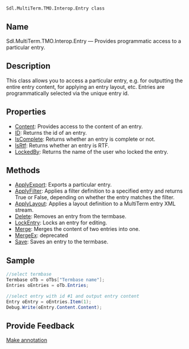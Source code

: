 

# 
    Sdl.MultiTerm.TMO.Interop.Entry class



## Name

Sdl.MultiTerm.TMO.Interop.Entry —          Provides programmatic access to a particular entry.



## Description



This class allows you to access a particular entry, e.g. for outputting the entire entry content, for applying an entry layout, etc. Entries are programmatically selected via the unique entry id.



## Properties

* [Content](Sdl.MultiTerm.TMO.Interop.Entry.Content.html): Provides access to the content of an entry.
* [ID](Sdl.MultiTerm.TMO.Interop.Entry.ID.html): Returns the id of an entry.
* [IsComplete](Sdl.MultiTerm.TMO.Interop.Entry.IsComplete.html): Returns whether an entry is complete or not.
* [IsRtf](Sdl.MultiTerm.TMO.Interop.Entry.IsRtf.html): Returns whether an entry is RTF.
* [LockedBy](Sdl.MultiTerm.TMO.Interop.Entry.LockedBy.html): Returns the name of the user who locked the entry.




## Methods

* [ApplyExport](Sdl.MultiTerm.TMO.Interop.Entry.ApplyExport.html): Exports a particular entry.
* [ApplyFilter](Sdl.MultiTerm.TMO.Interop.Entry.ApplyFilter.html): Applies a filter definition to a specified entry and returns True or False, depending on whether the entry matches the filter.
* [ApplyLayout](Sdl.MultiTerm.TMO.Interop.Entry.ApplyLayout.html): Applies a layout definition to a MultiTerm entry XML stream.
* [Delete](Sdl.MultiTerm.TMO.Interop.Entry.Delete.html): Removes an entry from the termbase.
* [LockEntry](Sdl.MultiTerm.TMO.Interop.Entry.LockEntry.html): Locks an entry for editing.
* [Merge](Sdl.MultiTerm.TMO.Interop.Entry.Merge.html): Merges the content of two entries into one.
* [MergeEx](Sdl.MultiTerm.TMO.Interop.Entry.MergeEx.html): deprecated
* [Save](Sdl.MultiTerm.TMO.Interop.Entry.Save.html): Saves an entry to the termbase.




## Sample


```cs
//select termbase
Termbase oTb = oTbs["Termbase name"];
Entries oEntries = oTb.Entries;

//select entry with id #1 and output entry content
Entry oEntry = oEntries.Item(1);
Debug.Write(oEntry.Content.Content);
```



## Provide Feedback

[Make annotation](mailto:sdk-feedback@sdl.com&amp;subject=Reference%20for%20Sdl.MultiTerm.TMO.Interop.Entry)

